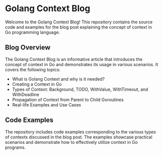 # Golang Context Blog

Welcome to the Golang Context Blog! This repository contains the source code and examples for the blog post explaining the concept of context in Go programming language.

## Blog Overview

The Golang Context Blog is an informative article that introduces the concept of context in Go and demonstrates its usage in various scenarios. It covers the following topics:

- What is Golang Context and why is it needed?
- Creating a Context in Go
- Types of Context: Background, TODO, WithValue, WithTimeout, and WithDeadline
- Propagation of Context from Parent to Child Goroutines
- Real-life Examples and Use Cases

## Code Examples

The repository includes code examples corresponding to the various types of contexts discussed in the blog post. The examples showcase practical scenarios and demonstrate how to effectively utilize context in Go programs.